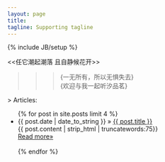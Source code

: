 ```yaml
---
layout: page
title: 
tagline: Supporting tagline
---
```

{% include JB/setup %}

<p class="chinese"><<任它潮起潮落 且自静候花开>></p>     
                    
               
   
      
>
>   
> > >  {一无所有，所以无惧失去}    
> > >   {欢迎与我一起听汐品茗}    
			
		

\> Articles:


<ul class="posts">
    {% for post in site.posts limit 4 %}
    <li><span>{{ post.date | date_to_string }}</span> &raquo; <a href="{{ BASE_PATH }}{{ post.url }}">{{ post.title }}</a></li>
        {{ post.content | strip_html | truncatewords:75}}<br>
            <a href="{{ post.url }}">Read more&raquo; </a><br><br>
    {% endfor %}
</ul>
